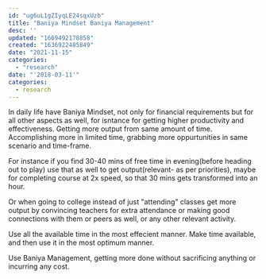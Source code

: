 ```yaml
---
id: "ug6uL1gZIyqLE24sqxUzb"
title: "Baniya Mindset Baniya Management"
desc: ''
updated: "1669492178858"
created: "1636922485849"
date: "2021-11-15"
categories: 
  - "research"
date: "'2018-03-11'"
categories:
  - research
---
```


In daily life have Baniya Mindset, not only for financial requirements but for all other aspects as well, for isntance for getting higher productivity and effectiveness. Getting more output from same amount of time. Accomplishing more in limited time, grabbing more oppurtunities in same scenario and time-frame.

For instance if you find 30-40 mins of free time in evening(before heading out to play) use that as well to get output(relevant- as per priorities), maybe for completing course at 2x speed, so that 30 mins gets transformed into an hour.

Or when going to college instead of just "attending" classes get more output by convincing teachers for extra attendance or making good connections with them or peers as well, or any other relevant activity.

Use all the available time in the most effecient manner. Make time available, and then use it in the most optimum manner.

Use Baniya Management, getting more done without sacrificing anything or incurring any cost.
